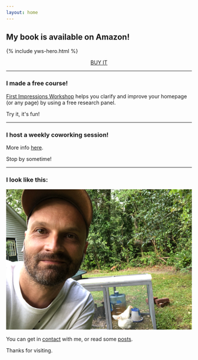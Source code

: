 ```yaml
---
layout: home
---
```


## My book is available on Amazon!

{% include yws-hero.html %}

<center><a class="btn primary-cta" href="https://www.amazon.com/dp/B0BVSXB5W7">BUY IT</a></center>

---

### I made a free course!

[First Impressions Workshop](https://shop.briandavidhall.com/l/first-impressions-workshop) helps you clarify and improve your homepage (or any page) by using a free research panel.

Try it, it's fun!

---

### I host a weekly coworking session!

More info [here](/social-pomodoros).

Stop by sometime!

---

### I look like this:

[![](/images/me-with-chickens.png)](/images/me-with-chickens.png)

You can get in [contact](/contact) with me, or read some [posts](/blog).

Thanks for visiting.
